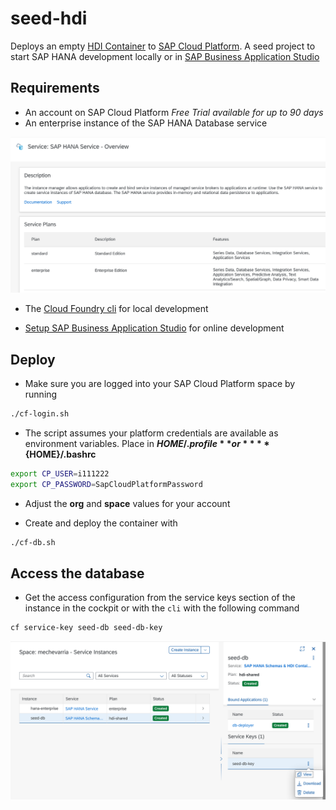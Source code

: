 # seed-hdi

Deploys an empty [HDI Container](https://help.sap.com/viewer/4505d0bdaf4948449b7f7379d24d0f0d/2.0.03/en-US/1ca64155ec5a465294e0d8b10383cea8.html) to [SAP Cloud Platform](https://www.sap.com/products/cloud-platform.html). A seed project to start SAP HANA development locally or in [SAP Business Application Studio](https://help.sap.com/viewer/product/SAP%20Business%20Application%20Studio/Cloud/en-US)

## Requirements

* An account on SAP Cloud Platform _Free Trial available for up to 90 days_
* An enterprise instance of the SAP HANA Database service

![service](screenshots/service.png)

* The [Cloud Foundry cli](https://docs.cloudfoundry.org/cf-cli/install-go-cli.html) for local development

* [Setup SAP Business Application Studio](https://developers.sap.com/tutorials/appstudio-onboarding.html) for online development

## Deploy

* Make sure you are logged into your SAP Cloud Platform space by running

```bash
./cf-login.sh
```

* The script assumes your platform credentials are available as environment variables. Place in **${HOME}/.profile** or ****${HOME}/.bashrc**

```bash
export CP_USER=i111222
export CP_PASSWORD=SapCloudPlatformPassword
```

* Adjust the **org** and **space** values for your account

* Create and deploy the container with
```bash
./cf-db.sh
```

## Access the database

* Get the access configuration from the service keys section of the instance in the cockpit or with the `cli` with the following command

```bash
cf service-key seed-db seed-db-key
```

![seed](screenshots/seed.png)
